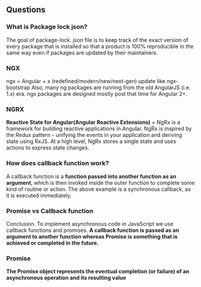 ## Questions

### What is Package lock json?
The goal of package-lock. json file is to keep track of the exact version of every package that is installed so that a product is 100% reproducible in the same way even if packages are updated by their maintainers.

### NGX
ngx = Angular + x (redefined/modern/new/next-gen) update like ngx-bootstrap
Also, many ng packages are running from the old AngularJS (i.e. 1.x) era. ngx packages are designed mostly post that time for Angular 2+.

### NGRX
**Reactive State for Angular(Angular Reactive Extensions)** = NgRx is a framework for building reactive applications in Angular. NgRx is inspired by the Redux pattern - unifying the events in your application and deriving state using RxJS. At a high level, NgRx stores a single state and uses actions to express state changes.
### How does callback function work?
A callback function is a **function passed into another function as an argument**, which is then invoked inside the outer function to complete some kind of routine or action. The above example is a synchronous callback, as it is executed immediately.
### Promise vs Callback function
Conclusion. To implement asynchronous code in JavaScript we use callback functions and promises. **A callback function is passed as an argument to another function whereas Promise is something that is achieved or completed in the future.**
### Promise
**The Promise object represents the eventual completion (or failure) of an asynchronous operation and its resulting value**
